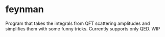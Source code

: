 # feynman

Program that takes the integrals from QFT scattering amplitudes and simplifies them with some funny tricks.  Currently supports only QED.  WIP
